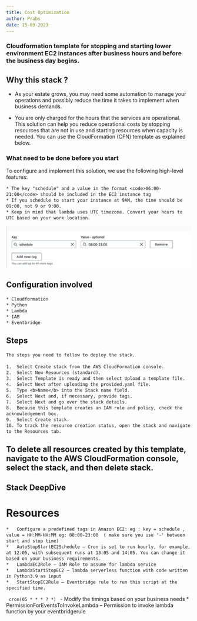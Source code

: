 ```yaml
---
title: Cost Optimization
author: Prabs
date: 15-03-2023
---
```


### Cloudformation template for stopping and starting lower environment EC2 instances after business hours and before the business day begins.


## Why this stack ? 

* As your estate grows, you may need some automation to manage your operations and possibly reduce the time it takes to implement when business demands.

* You are only charged for the hours that the services are operational. This solution can help you reduce operational costs by stopping resources that are not in use and starting resources when capacity is needed. You can use the CloudFormation (CFN) template as explained below.

### What need to be done before you start
To configure and implement this solution, we use the following high-level features:

    * The key "schedule" and a value in the format <code>06:00-21:00</code> should be included in the EC2 instance tag
    * If you schedule to start your instance at 9AM, the time should be 09:00, not 9 or 9:00.
    * Keep in mind that lambda uses UTC timezone. Convert your hours to UTC based on your work location.
![tag](images/EC2_Tag_example.jpg)


## Configuration involved

    * Cloudformation
    * Python
    * Lambda
    * IAM
    * Eventbridge

## Steps

    The steps you need to follow to deploy the stack.

    1.  Select Create stack from the AWS CloudFormation console.
    2.  Select New Resources (standard).
    3.  Select Template is ready and then select Upload a template file.
    4.  Select Next after uploading the provided.yaml file.
    5.  Type <b>Name</b> into the Stack name field.
    6.  Select Next and, if necessary, provide tags.
    7.  Select Next and go over the stack details.
    8.  Because this template creates an IAM role and policy, check the acknowledgement box.
    9.  Select Create stack.
    10. To track the resource creation status, open the stack and navigate to the Resources tab.

## To delete all resources created by this template, navigate to the AWS CloudFormation console, select the stack, and then delete stack.

## Stack DeepDive 

# Resources

    *	Configure a predefined tags in Amazon EC2: eg : key = schedule , value = HH:MM-HH:MM eg: 08:00-23:00  ( make sure you use '-' between start and stop time)
    *   AutoStopStartEC2Schedule – Cron is set to run hourly, for example, at 12:05, with subsequent runs at 13:05 and 14:05. You can change it based on your business requirements.
    *   LambdaEC2Role – IAM Role to assume for lambda service
    *   LambdaStartStopEC2 – lambda serverless function with code written in Python3.9 as input
    *   StartStopEC2Rule – Eventbridge rule to run this script at the specified time.
<code> cron(05 * * * ? *) </code> - Modify the timings based on your business needs
    *   PermissionForEventsToInvokeLambda – Permission to invoke lambda function by your eventbridgerule
